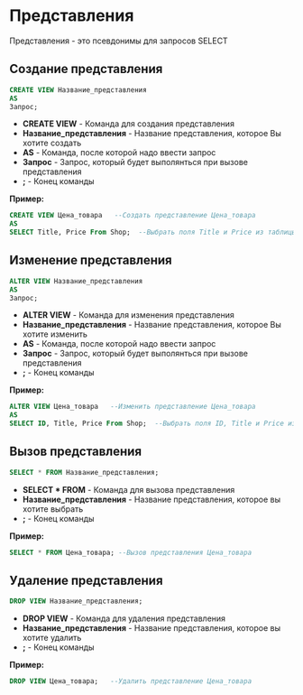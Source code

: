 # Представления
Представления - это псевдонимы для запросов SELECT

## Создание представления
```SQL
CREATE VIEW Название_представления
AS
Запрос;
```

* **CREATE VIEW** - Команда для создания представления
* **Название_представления** - Название представления, которое Вы хотите создать
* **AS** - Команда, после которой надо ввести запрос
* **Запрос** - Запрос, который будет выполянться при вызове представления
* **;** - Конец команды

**Пример:**

```SQL
CREATE VIEW Цена_товара   --Создать представление Цена_товара
AS
SELECT Title, Price From Shop;  --Выбрать поля Title и Price из таблицы Shop
```

## Изменение представления
```SQL
ALTER VIEW Название_представления
AS
Запрос;
```

* **ALTER VIEW** - Команда для изменения представления
* **Название_представления** - Название представления, которое Вы хотите изменить
* **AS** - Команда, после которой надо ввести запрос
* **Запрос** - Запрос, который будет выполянться при вызове представления
* **;** - Конец команды

**Пример:**

```SQL
ALTER VIEW Цена_товара   --Изменить представление Цена_товара
AS
SELECT ID, Title, Price From Shop;  --Выбрать поля ID, Title и Price из таблицы Shop
```

## Вызов представления
```SQL
SELECT * FROM Название_представления;
```

* **SELECT * FROM** - Команда для вызова представления
* **Название_представления** - Название представления, которое вы хотите выбрать
* **;** - Конец команды

**Пример:**

```SQL
SELECT * FROM Цена_товара; --Вызов представления Цена_товара
```

## Удаление представления
```SQL
DROP VIEW Название_представления;
```

* **DROP VIEW** - Команда для удаления представления
* **Название_представления** - Название представления, которое вы хотите удалить
* **;** - Конец команды

**Пример:**

```SQL
DROP VIEW Цена_товара;   --Удалить представление Цена_товара
```